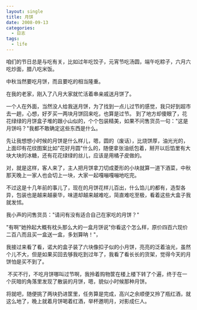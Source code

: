 ```yaml
---
layout: single
title: 月饼
date: 2008-09-13
categories:
  - 日志
tags:
  - life
---
```


咱们的节日总是与吃有关，比如过年吃饺子，元宵节吃汤圆，端午吃粽子，六月六吃炒面，腊八吃米饭。

中秋当然要吃月饼，而且要吃的相当隆重。

在我的老家，刚入了八月大家就忙活着串亲戚送月饼了。

一个人在外面，当然没人给我送月饼，为了找到一点儿过节的感觉，我只好到超市去一趟，心想，好歹买一两块月饼回来吃，也算是过节。&nbsp;到了地方却傻眼了，花花绿绿的月饼盒子堆的跟小山似的，个个包装精美，如果不问售货员一句：\"这是月饼吗？\"我都不敢确定这些东西是什么。

先让我想想小时候的月饼是什么样儿，嗯，圆的（废话），比烧饼厚，油光光的，上面印有花纹图案比如\"花好月圆\"什么的，随便拿张油纸包着，掰开以后馅里有大块大块的冰糖，还有花花绿绿的丝儿，应该是用橘子皮做的。

对，就是这样，客人来了，主人把月饼拿刀切成菱形的小块就算一道下酒菜，中秋那天晚上一家人也会切上一块，大家一起嘎嘣嘎嘣地吃完。

不过这是十几年前的事儿了，现在的月饼花样儿百出，什么馅儿的都有，造型各异，包装也是越来越豪华，味道却越来越难吃，简直难吃至极，看着这些大盒子我就发怵。

我小声的问售货员：\"请问有没有适合自己在家吃的月饼？\"

\"有啊\"她拎起大概有枕头那么大的一盒月饼说\"你看这个怎么样，原价四百六现价二百八而且买一盒送一盒，多划算呐！\"，

我接过来看了看，诺大的盒子装了六块像扣子似的小月饼，亮亮的泛着油光，虽然个儿不大，但是如果买回去够我吃到过年了，我看了看长长的货架，觉得今天的月饼怕是买不到了。

&nbsp;不买不行，不吃月饼哪叫过节啊，我拎着购物筐在楼上楼下转了个遍，终于在一个灰暗的角落里发现了散装的月饼，嗯，貌似小时候那种月饼。

将就吧，随便挑了两块扔进筐里，任务算是完成，高兴之余顺便又拎了瓶红酒，就这么地了，晚上就着月饼喝着红酒，举杯邀明月，对影成仨人。

